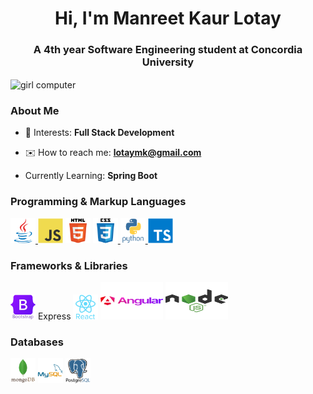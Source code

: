 <h1 align="center">Hi, I'm Manreet Kaur Lotay</h1>
<h3 align="center">A 4th year Software Engineering student at Concordia University</h3>
<img align="center" alt="girl computer" width="400" height="200" src="https://media.tenor.com/oRpvVCFlpNMAAAAC/crt-anime.gif">



<h3 align="left">About Me</h3>

- 🧠 Interests: **Full Stack Development**

- ✉️ How to reach me: **lotaymk@gmail.com**

- Currently Learning: **Spring Boot**



<h3 align="left">Programming & Markup Languages</h3>
        <span class="items">
            <a href="https://www.java.com" target="_blank" rel="noreferrer"> <img src="https://raw.githubusercontent.com/devicons/devicon/master/icons/java/java-original.svg" alt="java" width="40" height="40"/>               </a> 
            <a href="https://developer.mozilla.org/en-US/docs/Web/JavaScript" target="_blank"><img src="https://raw.githubusercontent.com/devicons/devicon/master/icons/javascript/javascript-original.svg" alt="JavaScript" width="40" height="40"/></a>
            <a href="https://www.w3.org/html/" target="_blank"><img src="https://raw.githubusercontent.com/devicons/devicon/master/icons/html5/html5-original-wordmark.svg" alt="HTML5" width="40" height="40"/></a>
            <a href="https://www.w3schools.com/css/" target="_blank"><img src="https://raw.githubusercontent.com/devicons/devicon/master/icons/css3/css3-original-wordmark.svg" alt="CSS3" width="40" height="40"/>              </a>
            <a href="https://www.w3schools.com/python/" target="_blank"><img src="https://github.com/devicons/devicon/blob/master/icons/python/python-original-wordmark.svg" alt="Python" width="40" height="40"/>               </a>
          <a href="https://www.w3schools.com/typescript/" target="_blank"><img src="https://github.com/devicons/devicon/blob/master/icons/typescript/typescript-original.svg" alt="Typescript" width="40"       height="40"/></a>
</span>
   

<h3 align="left">Frameworks & Libraries</h3>
    <span class="items">
      <a href=""> <img src="https://github.com/devicons/devicon/blob/master/icons/bootstrap/bootstrap-original-wordmark.svg" alt="bootstrap" width="40" height="40"/></a> 
      <span>Express</span>
      <a href=""> <img src="https://github.com/devicons/devicon/blob/master/icons/react/react-original-wordmark.svg" alt="react" width="40" height="40"/></a> 
      <a href=""> <img src="https://github.com/devicons/devicon/blob/master/icons/angular/angular-original-wordmark.svg" alt="Angular" width="100" height="60"/></a> 
      <a href=""> <img src="https://github.com/devicons/devicon/blob/master/icons/nodejs/nodejs-original-wordmark.svg" alt="Nodejs" width="100" height="60"/></a> 
    </span>


<h3 align="left">Databases</h3>
    <span class="items">
      <a href=""> <img src="https://github.com/devicons/devicon/blob/master/icons/mongodb/mongodb-original-wordmark.svg" alt="MongoDB" width="40" height="40" /></a> 
      <a href=""> <img src="https://github.com/devicons/devicon/blob/master/icons/mysql/mysql-original-wordmark.svg" alt="MySQL" width="40" height="40"/></a> 
      <a href=""> <img src="https://github.com/devicons/devicon/blob/master/icons/postgresql/postgresql-original-wordmark.svg" alt="PostgreSQL" width="40" height="40"/></a> 
    </span>
</div>



